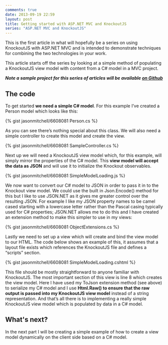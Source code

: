 ```yaml
---
comments: true
date: 2013-09-19 22:59
layout: post
title: Getting started with ASP.NET MVC and KnockoutJS
series: "ASP.NET MVC and KnockoutJS"
---
```


This is the first article in what will hopefully be a series on using KnockoutJS with ASP.NET MVC and is intended
to demonstrate techniques for combining the two technologies in your work.

This article starts off the series by looking at a simple method of populating a KnockoutJS view model with content
from a C# model in a MVC project.

_**Note a sample project for this series of articles will be available [on Github](https://github.com/jasonmitchell/aspnetmvc-knockoutjs-quickstart)**_

## The code
To get started **we need a simple C# model**. For this example I’ve created a Person model which looks like this:

{% gist jasonmitchell/6608081 Person.cs %}

As you can see there’s nothing special about this class. We will also need a simple controller to create this model
and create the view.

{% gist jasonmitchell/6608081 SampleController.cs %}

Next up we will need a KnockoutJS view model which, for this example, will simply mirror the properties of the C# model.
This **view model will accept the data as JSON** and will use it to initialize the Knockout observables.

{% gist jasonmitchell/6608081 SimpleModelLoading.js %}

We now want to convert our C# model to JSON in order to pass it in to the Knockout view model. We could use the built in
Json.Encode() method for this but I like to use JSON.NET as it gives me greater control over the resulting JSON. For
example I like my JSON property names to be camel cased starting with a lowercase letter rather than the Pascal casing
typically used for C# properties; JSON.NET allows me to do this and I have created an extension method to make this simpler
to use in my views:

{% gist jasonmitchell/6608081 ObjectExtensions.cs %}

Lastly we need to set up a view which will create and bind the view model to our HTML. The code below shows an example
of this, it assumes that a layout file exists which references the KnockoutJS file and defines a “scripts” section.

{% gist jasonmitchell/6608081 SimpleModelLoading.cshtml %}

This file should be mostly straightforward to anyone familiar with KnockoutJS. The most important section of this
view is line 8 which creates the view model. Here I have used my ToJson extension method (see above) to serialize my
C# model and I use **Html.Raw() to ensure that the raw output is passed into my KnockoutJS view model** instead of a string
representation. And that’s all there is to implementing a really simple KnockoutJS view model which is populated by
data in a C# model.

## What's next?
In the next part I will be creating a simple example of how to create a view model dynamically on the client side based
on a C# model.
